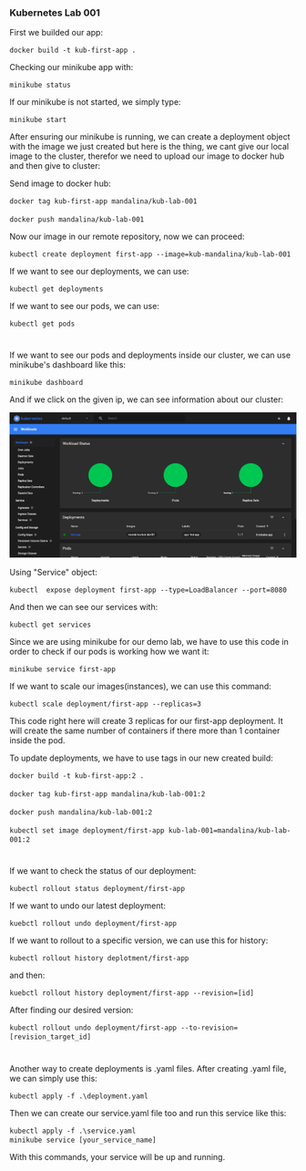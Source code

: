 ### Kubernetes Lab 001

First we builded our app: 

    docker build -t kub-first-app . 

Checking our minikube app with:

    minikube status

If our minikube is not started, we simply type:

    minikube start

After ensuring our minikube is running, we can create a deployment object with the image we just created but here is the thing, we cant give our local image to the cluster, therefor we need to upload our image to docker hub and then give to cluster:

Send image to docker hub:

    docker tag kub-first-app mandalina/kub-lab-001

    docker push mandalina/kub-lab-001

Now our image in our remote repository, now we can proceed:

    kubectl create deployment first-app --image=kub-mandalina/kub-lab-001

If we want to see our deployments, we can use:

    kubectl get deployments

If we want to see our pods, we can use:

    kubectl get pods


# 

If we want to see our pods and deployments inside our cluster, we can use minikube's dashboard like this:

    minikube dashboard

And if we click on the given ip, we can see information about our cluster:

![alt text](image.png)

Using "Service" object:

    kubectl  expose deployment first-app --type=LoadBalancer --port=8080

And then we can see our services with:

    kubectl get services

Since we are using minikube for our demo lab, we have to use this code in order to check if our pods is working how we want it:

    minikube service first-app

If we want to scale our images(instances), we can use this command:

    kubectl scale deployment/first-app --replicas=3

This code right here will create 3 replicas for our first-app deployment. It will create the same number of containers if there more than 1 container inside the pod.

To update deployments, we have to use tags in our new created build:

    docker build -t kub-first-app:2 .

    docker tag kub-first-app mandalina/kub-lab-001:2

    docker push mandalina/kub-lab-001:2

    kubectl set image deployment/first-app kub-lab-001=mandalina/kub-lab-001:2

# 

If we want to check the status of our deployment:

    kubectl rollout status deployment/first-app

If we want to undo our latest deployment:

    kuebctl rollout undo deployment/first-app 

If we want to rollout to a specific version, we can use this for history:

    kubectl rollout history deplotment/first-app 

and then:

    kuebctl rollout history deployment/first-app --revision=[id]

After finding our desired version:

    kubectl rollout undo deployment/first-app --to-revision=[revision_target_id]

#

Another way to create deployments is .yaml files. After creating .yaml file, we can simply use this:

    kubectl apply -f .\deployment.yaml

Then we can create our service.yaml file too and run this service like this:

    kubectl apply -f .\service.yaml 
    minikube service [your_service_name]

With this commands, your service will be up and running.